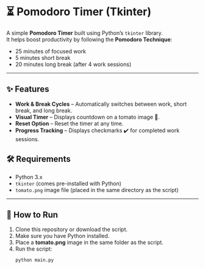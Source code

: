 # ⏳ Pomodoro Timer (Tkinter)

A simple **Pomodoro Timer** built using Python’s `tkinter` library.  
It helps boost productivity by following the **Pomodoro Technique**:  
- 25 minutes of focused work  
- 5 minutes short break  
- 20 minutes long break (after 4 work sessions)  

---

## ✨ Features
- **Work & Break Cycles** – Automatically switches between work, short break, and long break.  
- **Visual Timer** – Displays countdown on a tomato image 🍅.  
- **Reset Option** – Reset the timer at any time.  
- **Progress Tracking** – Displays checkmarks ✔️ for completed work sessions.  

## 🛠️ Requirements
- Python 3.x  
- `tkinter` (comes pre-installed with Python)  
- `tomato.png` image file (placed in the same directory as the script)  

---

## 🚀 How to Run
1. Clone this repository or download the script.  
2. Make sure you have Python installed.  
3. Place a **tomato.png** image in the same folder as the script.  
4. Run the script:  
   ```bash
   python main.py
